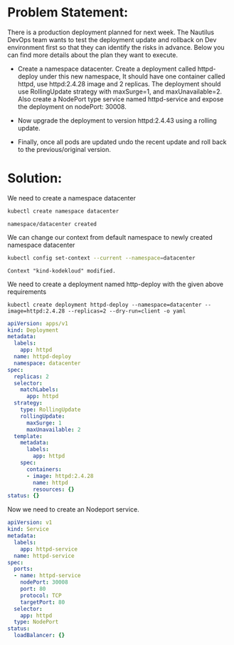 # **Problem Statement:**

There is a production deployment planned for next week. The Nautilus DevOps team wants to test the deployment update and rollback on Dev environment first so that they can identify the risks in advance. Below you can find more details about the plan they want to execute.

- Create a namespace datacenter. Create a deployment called httpd-deploy under this new namespace, It should have one container called httpd, use httpd:2.4.28 image and 2 replicas. The deployment should use RollingUpdate strategy with maxSurge=1, and maxUnavailable=2. Also create a NodePort type service named httpd-service and expose the deployment on nodePort: 30008.

- Now upgrade the deployment to version httpd:2.4.43 using a rolling update.

- Finally, once all pods are updated undo the recent update and roll back to the previous/original version.

# **Solution:**

We need to create a namespace datacenter

```bash
kubectl create namespace datacenter
```

```
namespace/datacenter created
```

We can change our context from default namespace to newly created namespace datacenter

```bash
kubectl config set-context --current --namespace=datacenter
```

```
Context "kind-kodekloud" modified.
```

We need to create a deployment named http-deploy with the given above requirements

```
kubectl create deployment httpd-deploy --namespace=datacenter --image=httpd:2.4.28 --replicas=2 --dry-run=client -o yaml
```

```yaml
apiVersion: apps/v1
kind: Deployment
metadata:
  labels:
    app: httpd
  name: httpd-deploy
  namespace: datacenter
spec:
  replicas: 2
  selector:
    matchLabels:
      app: httpd
  strategy: 
    type: RollingUpdate
    rollingUpdate:
      maxSurge: 1
      maxUnavailable: 2
  template:
    metadata:
      labels:
        app: httpd
    spec:
      containers:
      - image: httpd:2.4.28
        name: httpd
        resources: {}
status: {}
```

Now we need to create an Nodeport service.

```yaml
apiVersion: v1
kind: Service
metadata:
  labels:
    app: httpd-service
  name: httpd-service
spec:
  ports:
  - name: httpd-service
    nodePort: 30008
    port: 80
    protocol: TCP
    targetPort: 80
  selector:
    app: httpd
  type: NodePort
status:
  loadBalancer: {}
```
